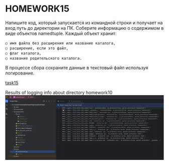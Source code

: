 # HOMEWORK15

Напишите код, который запускается из командной строки и получает на вход путь до директории на ПК.
Соберите информацию о содержимом в виде объектов namedtuple.
Каждый объект хранит:

    ○ имя файла без расширения или название каталога,
    ○ расширение, если это файл,
    ○ флаг каталога,
    ○ название родительского каталога.

В процессе сбора сохраните данные в текстовый файл используя логирование.

[task15](hw15.py)

Results of logging info about directory homework10
![pic_01](task15_pic.png)